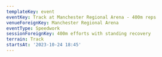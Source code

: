 ```yaml
---
templateKey: event
eventKey: Track at Manchester Regional Arena - 400m reps
venueForeignKey: Manchester Regional Arena
eventType: Speedwork
sessionForeignKey: 400m efforts with standing recovery
terrain: Track
startsAt: '2023-10-24 18:45'
---
```

